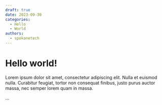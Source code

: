 ```yaml
---
draft: true 
date: 2023-09-30
categories:
  - Hello
  - World
authors:
  - spokanetech
---
```


# Hello world!

Lorem ipsum dolor sit amet, consectetur adipiscing elit. Nulla et euismod
nulla. Curabitur feugiat, tortor non consequat finibus, justo purus auctor
massa, nec semper lorem quam in massa.

<!-- more -->
...
